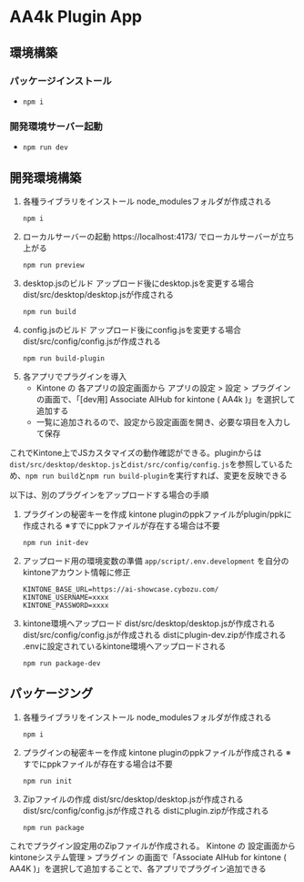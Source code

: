 # AA4k Plugin App

## 環境構築

### パッケージインストール
- `npm i`

### 開発環境サーバー起動
- `npm run dev`


## 開発環境構築

1. 各種ライブラリをインストール
    node_modulesフォルダが作成される
    ```
    npm i
    ```
2. ローカルサーバーの起動
    https://localhost:4173/ でローカルサーバーが立ち上がる
    ```
    npm run preview
    ```
3. desktop.jsのビルド
    アップロード後にdesktop.jsを変更する場合
    dist/src/desktop/desktop.jsが作成される
    ```
    npm run build
    ```
4. config.jsのビルド
    アップロード後にconfig.jsを変更する場合
    dist/src/config/config.jsが作成される
    ```
    npm run build-plugin
    ```
5. 各アプリでプラグインを導入
    - Kintone の 各アプリの設定画面から アプリの設定 > 設定 > プラグイン の画面で、「[dev用] Associate AIHub for kintone ( AA4k )」を選択して追加する
    - 一覧に追加されるので、設定から設定画面を開き、必要な項目を入力して保存

これでKintone上でJSカスタマイズの動作確認ができる。pluginからは`dist/src/desktop/desktop.js`と`dist/src/config/config.js`を参照しているため、`npm run build`と`npm run build-plugin`を実行すれば、変更を反映できる

以下は、別のプラグインをアップロードする場合の手順

1. プラグインの秘密キーを作成
    kintone pluginのppkファイルがplugin/ppkに作成される ※すでにppkファイルが存在する場合は不要
    ```
    npm run init-dev
    ```
2. アップロード用の環境変数の準備
    `app/script/.env.development` を自分のkintoneアカウント情報に修正
    ```
    KINTONE_BASE_URL=https://ai-showcase.cybozu.com/
    KINTONE_USERNAME=xxxx
    KINTONE_PASSWORD=xxxx
    ```
3. kintone環境へアップロード
    dist/src/desktop/desktop.jsが作成される
    dist/src/config/config.jsが作成される
    distにplugin-dev.zipが作成される
    .envに設定されているkintone環境へアップロードされる
    ```
    npm run package-dev
    ```

## パッケージング

1. 各種ライブラリをインストール
    node_modulesフォルダが作成される
    ```
    npm i
    ```
2. プラグインの秘密キーを作成
    kintone pluginのppkファイルが作成される ※すでにppkファイルが存在する場合は不要
    ```
    npm run init
    ```
3. Zipファイルの作成
    dist/src/desktop/desktop.jsが作成される
    dist/src/config/config.jsが作成される
    distにplugin.zipが作成される
    ```
    npm run package
    ```

これでプラグイン設定用のZipファイルが作成される。
Kintone の 設定画面から kintoneシステム管理 > プラグイン の画面で「Associate AIHub for kintone ( AA4K )」を選択して追加することで、各アプリでプラグイン追加できる